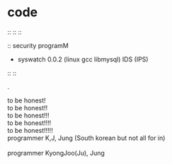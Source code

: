 # code
::
::
::

:: security programM
- syswatch 0.0.2 (linux gcc libmysql) IDS (IPS)

::
::

.

to be honest!<br>
to be honest!!<br>
to be honest!!!<br>
to be honest!!!!<br>
to be honest!!!!!<br>
programmer K,J, Jung (South korean but not all for in)<br>
<br>
programmer KyongJoo(Ju), Jung<br>
<br>
